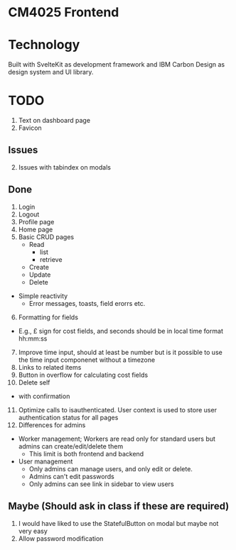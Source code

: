 # CM4025 Frontend

# Technology

Built with SvelteKit as development framework and IBM Carbon Design as design system and UI library.

# TODO

1. Text on dashboard page
2. Favicon

## Issues
2. Issues with tabindex on modals

## Done
1. Login
2. Logout
3. Profile page
4. Home page
5. Basic CRUD pages
   - Read
     - list
     - retrieve
   - Create
   - Update
   - Delete
  - Simple reactivity
    - Error messages, toasts, field erorrs etc.
6. Formatting for fields
  - E.g., £ sign for cost fields, and seconds should be in local time format hh:mm:ss
7. Improve time input, should at least be number but is it possible to use the time input componenet without a timezone
8. Links to related items
9. Button in overflow for calculating cost fields
10. Delete self
  - with confirmation
11. Optimize calls to isauthenticated. User context is used to store user authentication status for all pages
12. Differences for admins
  - Worker management; Workers are read only for standard users but admins can create/edit/delete them
    - This limit is both frontend and backend
  - User management
    - Only admins can manage users, and only edit or delete.
    - Admins can't edit passwords
    - Only admins can see link in sidebar to view users

## Maybe (Should ask in class if these are required)
1. I would have liked to use the StatefulButton on modal but maybe not very easy
2. Allow password modification